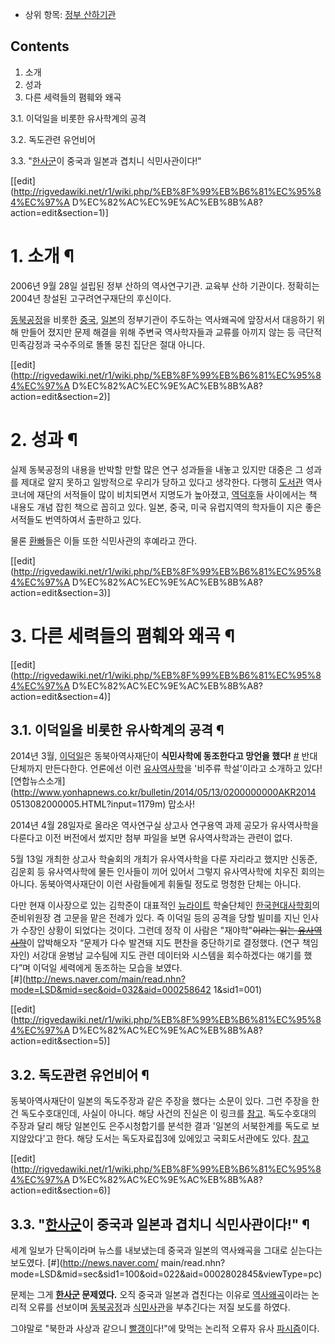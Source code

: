   * 상위 항목: [정부 산하기관](%EC%A0%95%EB%B6%80%20%EC%82%B0%ED%95%98%EA%B8%B0%EA%B4%80.md)  

## Contents

    

1. 소개 
2. 성과 
3. 다른 세력들의 폄훼와 왜곡 
    

3.1. 이덕일을 비롯한 유사학계의 공격

3.2. 독도관련 유언비어

3.3. "[한사군](%ED%95%9C%EC%82%AC%EA%B5%B0.md)이 중국과 일본과 겹치니 식민사관이다!"

[[edit](http://rigvedawiki.net/r1/wiki.php/%EB%8F%99%EB%B6%81%EC%95%84%EC%97%A
D%EC%82%AC%EC%9E%AC%EB%8B%A8?action=edit&section=1)]

# 1. 소개 ¶

  

2006년 9월 28일 설립된 정부 산하의 역사연구기관. 교육부 산하 기관이다. 정확히는 2004년 창설된 고구려연구재단의 후신이다.

  

[동북공정](%EB%8F%99%EB%B6%81%EA%B3%B5%EC%A0%95.md)을 비롯한
[중국](%EC%A4%91%EA%B5%AD.md), [일본](%EC%9D%BC%EB%B3%B8.md)의 정부기관이 주도하는
역사왜곡에 앞장서서 대응하기 위해 만들어 졌지만 문제 해결을 위해 주변국 역사학자들과 교류를 아끼지 않는 등 극단적 민족감정과 국수주의로
똘똘 뭉친 집단은 절대 아니다.

  

[[edit](http://rigvedawiki.net/r1/wiki.php/%EB%8F%99%EB%B6%81%EC%95%84%EC%97%A
D%EC%82%AC%EC%9E%AC%EB%8B%A8?action=edit&section=2)]

# 2. 성과 ¶

  

실제 동북공정의 내용을 반박할 만할 많은 연구 성과들을 내놓고 있지만 대중은 그 성과를 제대로 알지 못하고 일방적으로 우리가 당하고 있다고
생각한다. 다행히 [도서관](%EB%8F%84%EC%84%9C%EA%B4%80.md) 역사코너에 재단의 서적들이 많이 비치되면서
지명도가 높아졌고, [역덕후](%EC%97%AD%EB%8D%95%ED%9B%84.md)들 사이에서는 책 내용도 개념 잡힌 책으로 꼽히고
있다. 일본, 중국, 미국 유럽지역의 학자들이 지은 좋은 서적들도 번역하여서 출판하고 있다.

  
  

물론 [환빠](%ED%99%98%EB%B9%A0.md)들은 이들 또한 식민사관의 후예라고 깐다.

  

[[edit](http://rigvedawiki.net/r1/wiki.php/%EB%8F%99%EB%B6%81%EC%95%84%EC%97%A
D%EC%82%AC%EC%9E%AC%EB%8B%A8?action=edit&section=3)]

# 3. 다른 세력들의 폄훼와 왜곡 ¶

  

[[edit](http://rigvedawiki.net/r1/wiki.php/%EB%8F%99%EB%B6%81%EC%95%84%EC%97%A
D%EC%82%AC%EC%9E%AC%EB%8B%A8?action=edit&section=4)]

## 3.1. 이덕일을 비롯한 유사학계의 공격 ¶

2014년 3월, [이덕일](%EC%9D%B4%EB%8D%95%EC%9D%BC.md)은 동북아역사재단이 **식민사학에 동조한다고 망언을
했다!** [#](http://www.nocutnews.co.kr/news/1200987) 반대단체까지 만든다한다. 언론에선 이런
[유사역사학](%EC%9C%A0%EC%82%AC%EC%97%AD%EC%82%AC%ED%95%99.md)을 '비주류 학설'이라고 소개하고
있다! [연합뉴스소개](http://www.yonhapnews.co.kr/bulletin/2014/05/13/0200000000AKR2014
0513082000005.HTML?input=1179m) 맙소사!

  

2014년 4월 28일자로 올라온 역사연구실 상고사 연구용역 과제 공모가 유사역사학을 다룬다고 이전 버전에서 썼지만 첨부 파일을 보면
유사역사학과는 관련이 없다.

  

5월 13일 개최한 상고사 학술회의 개최가 유사역사학을 다룬 자리라고 했지만 신동준, 김운회 등 유사역사학에 물든 인사들이 끼어 있어서
그렇지 유사역사학에 치우진 회의는 아니다. 동북아역사재단이 이런 사람들에게 휘둘릴 정도로 멍청한 단체는 아니다.

  

다만 현재 이사장으로 있는 김학준이 대표적인 [뉴라이트](%EB%89%B4%EB%9D%BC%EC%9D%B4%ED%8A%B8.md)
학술단체인 [한국현대사학회](%ED%95%9C%EA%B5%AD%ED%98%84%EB%8C%80%EC%82%AC%ED%95%99%ED%9A%8C.md)의 준비위원장 겸 고문을 맡은 전례가 있다. 즉 이덕일 등의 공격을 당할 빌미를 지닌 인사가 수장인 상황이 되었다는 것이다.
그런데 정작 이 사람은 "재야학"<del>이라는 읽는
[유사역사학](%EC%9C%A0%EC%82%AC%EC%97%AD%EC%82%AC%ED%95%99.md)</del>이 압박해오자 “문제가
다수 발견돼 지도 편찬을 중단하기로 결정했다. (연구 책임자인) 서강대 윤병남 교수팀에 지도 관련 데이터와 시스템을 회수하겠다는 얘기를
했다”며 이덕일 세력에게 동조하는 모습을 보였다.  
[#](http://news.naver.com/main/read.nhn?mode=LSD&mid=sec&oid=032&aid=000258642
1&sid1=001)

  

[[edit](http://rigvedawiki.net/r1/wiki.php/%EB%8F%99%EB%B6%81%EC%95%84%EC%97%A
D%EC%82%AC%EC%9E%AC%EB%8B%A8?action=edit&section=5)]

## 3.2. 독도관련 유언비어 ¶

  

동북아역사재단이 일본의 독도주장과 같은 주장을 했다는 소문이 있다. 그런 주장을 한건 독도수호대인데, 사실이 아니다. 해당 사건의 진실은 이
링크를 [참고](http://cafe.naver.com/booheong/91514). 독도수호대의 주장과 달리 해당 일본인도 은주시청합기를
분석한 결과 '일본의 서북한계를 독도로 보지않았다'고 한다. 해당 도서는 독도자료집3에 있에있고 국회도서관에도 있다.
[참고](http://www.han.org/a/half-moon/kor/mofa-J/mofa-3.html)

[[edit](http://rigvedawiki.net/r1/wiki.php/%EB%8F%99%EB%B6%81%EC%95%84%EC%97%A
D%EC%82%AC%EC%9E%AC%EB%8B%A8?action=edit&section=6)]

## 3.3. "[한사군](%ED%95%9C%EC%82%AC%EA%B5%B0.md)이 중국과 일본과 겹치니 식민사관이다!" ¶

세계 일보가 단독이라며 뉴스를 내보냈는데 중국과 일본의 역사왜곡을 그대로 싣는다는 보도였다. [#](http://news.naver.com/
main/read.nhn?mode=LSD&mid=sec&sid1=100&oid=022&aid=0002802845&viewType=pc)

  

문제는 그게 **[한사군](%ED%95%9C%EC%82%AC%EA%B5%B0.md) 문제였다.** 오직 중국과 일본과 겹친다는 이유로
[역사왜곡](%EC%97%AD%EC%82%AC%EC%99%9C%EA%B3%A1.md)이라는 논리적 오류를 선보이며
[동북공정](%EB%8F%99%EB%B6%81%EA%B3%B5%EC%A0%95.md)과
[식민사관](%EC%8B%9D%EB%AF%BC%EC%82%AC%EA%B4%80.md)을 부추긴다는 저질 보도를 하였다.

  

그야말로 "북한과 사상과 같으니 [빨갱이](%EB%B9%A8%EA%B0%B1%EC%9D%B4.md)다!"에 맞먹는 논리적 오류자 유사
[파시즘](%ED%8C%8C%EC%8B%9C%EC%A6%98.md)이다.

